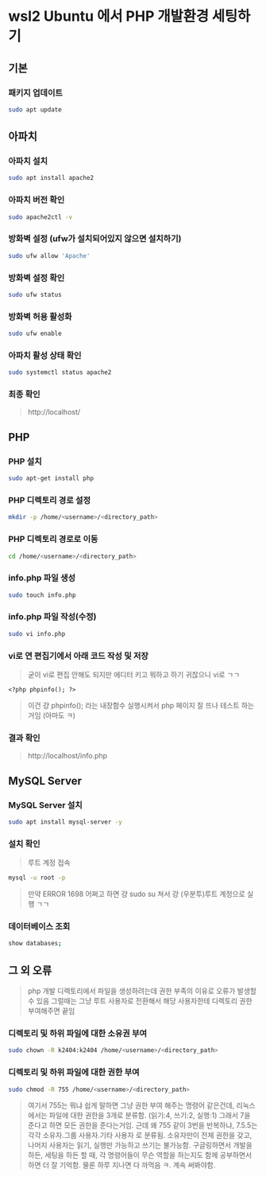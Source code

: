 # wsl2 Ubuntu 에서 PHP 개발환경 세팅하기
## 기본
### 패키지 업데이트
```bash
sudo apt update
```
## 아파치
### 아파치 설치
```bash
sudo apt install apache2
```
### 아파치 버전 확인
```bash
sudo apache2ctl -v
```
### 방화벽 설정 (ufw가 설치되어있지 않으면 설치하기)
```bash
sudo ufw allow 'Apache'
```
### 방화벽 설정 확인
```bash
sudo ufw status
```
### 방화벽 허용 활성화
```bash
sudo ufw enable
```
### 아파치 활성 상태 확인
```bash
sudo systemctl status apache2
```
### 최종 확인
> http://localhost/
## PHP
### PHP 설치
```bash
sudo apt-get install php
```
### PHP 디렉토리 경로 설정
```bash
mkdir -p /home/<username>/<directory_path>
```
### PHP 디렉토리 경로로 이동
```bash
cd /home/<username>/<directory_path>
```
### info.php 파일 생성
```bash
sudo touch info.php
```
### info.php 파일 작성(수정)
```bash
sudo vi info.php
```
### vi로 연 편집기에서 아래 코드 작성 및 저장
> 굳이 vi로 편집 안해도 되지만 에디터 키고 뭐하고 하기 귀찮으니 vi로 ㄱㄱ
```vi
<?php phpinfo(); ?>
```
> 이건 걍 phpinfo(); 라는 내장함수 실행시켜서 php 페이지 잘 뜨나 테스트 하는거임 (아마도 ㅋ)
### 결과 확인
> http://localhost/info.php

## MySQL Server
### MySQL Server 설치
```bash
sudo apt install mysql-server -y
```
### 설치 확인
> 루트 계정 접속
```bash
mysql -u root -p
```
> 만약 ERROR 1698 어쩌고 하면 걍 sudo su 쳐서 걍 (우분투)루트 계정으로 실행 ㄱㄱ
### 데이터베이스 조회
```bash
show databases;
```
## 그 외 오류
> php 개발 디렉토리에서 파일을 생성하려는데 권한 부족의 이유로 오류가 발생할 수 있음 그럴때는 그냥 루트 사용자로 전환해서 해당 사용자한테 디렉토리 권한 부여해주면 끝임
### 디렉토리 및 하위 파일에 대한 소유권 부여
```bash
sudo chown -R k2404:k2404 /home/<username>/<directory_path>
```
### 디렉토리 및 하위 파일에 대한 권한 부여
```bash
sudo chmod -R 755 /home/<username>/<directory_path>
```
> 여기서 755는 뭐냐
> 쉽게 말하면 그냥 권한 부여 해주는 명령어 같은건데,
> 리눅스에서는 파일에 대한 권한을 3개로 분류함. (읽기:4, 쓰기:2, 실행:1)
> 그래서 7을 준다고 하면 모든 권한을 준다는거임.
> 근데 왜 755 같이 3번을 반복하냐,
> 7.5.5는 각각 소유자.그룹 사용자.기타 사용자 로 분류됨. 소유자만이 전체 권한을 갖고, 나머지 사용자는 읽기, 실행만 가능하고 쓰기는 불가능함.
> 구글링하면서 개발을 하든, 세팅을 하든 할 때, 각 명령어들이 무슨 역할을 하는지도 함께 공부하면서 하면 더 잘 기억함.
> 물론 하루 지나면 다 까먹음 ㅋ. 계속 써봐야함.

